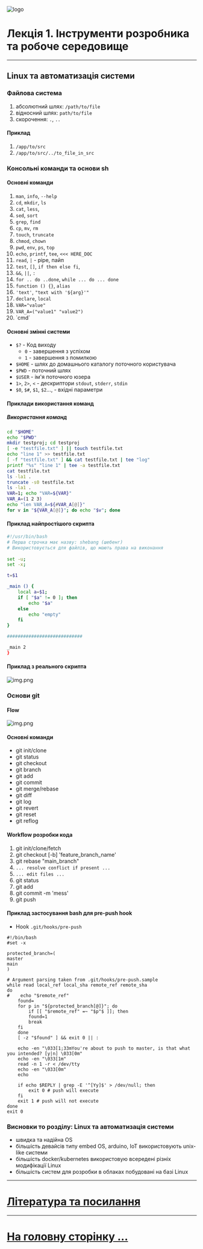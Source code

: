 ![logo](img/logo.png)
# Лекція 1. Інструменти розробника та робоче середовище

---

## Linux та автоматизація системи

### Файлова система

1. абсолютний шлях: `/path/to/file`
2. відносний шлях: `path/to/file`
3. скорочення: `.`, `..`

#### Приклад

1. `/app/to/src`
2. `/app/to/src/../to_file_in_src`

### Консольні команди та основи sh

#### Основні команди

1. `man`, `info`, `--help`
2. `cd`, `mkdir`, `ls`
3. `cat`, `less`,
4. `sed`, `sort`
5. `grep`, `find`
6. `cp`, `mv`, `rm`
7. `touch`, `truncate`
8. `chmod`, `chown`
9. `pwd`, `env`, `ps`, `top`
10. `echo`, `printf`, `tee`, `<<< HERE_DOC`
11. `read`, `|` - pipe, пайп
12. `test`, `[]`, `if then else fi`,
13. `&&`, `||`, `:`
14. `for .. do ..done`, `while ... do ... done `
15. `function () {}`, `alias`
16. `'text'`, `"text with '${arg}'"`
17. `declare`, `local`
18. `VAR="value"`
19. `VAR_A=("value1" "value2")`
20. \`cmd\`

#### Основні змінні системи

- `$?` - Код виходу
    - `0` - завершення з успіхом
    - `1` - завершення з помилкою
- `$HOME` - шлях до домашнього каталогу поточного користувача
- `$PWD` - поточний шлях
- `$USER` - ім'я поточного юзера
- `1>`, `2>`, `<` - дескриптори `stdout`, `stderr`, `stdin`
- `$0`, `$#`, `$1`, `$2`..., - вхідні параметри

#### Приклади використання команд

##### Використання команд

```bash
cd "$HOME"
echo "$PWD"
mkdir testproj; cd testproj
[ -e "testfile.txt" ] || touch testfile.txt
echo "line 1" >> testfile.txt
[ -f "testfile.txt" ] && cat testfile.txt | tee "log"
printf "%s" "line 1" | tee -a testfile.txt
cat testfile.txt
ls -la1 .
truncate -s0 testfile.txt
ls -la1 .
VAR=1; echo "VAR=${VAR}"
VAR_A=(1 2 3)
echo "len VAR_A=${#VAR_A[@]}"
for v in "${VAR_A[@]}"; do echo "$v"; done
```

#### Приклад найпростішого скрипта

```bash 
#!/usr/bin/bash
# Перша строчка має назву: shebang (шебенг)
# Використовується для файлів, що мають права на виконання
   
set -u;
set -x;

t=$1

_main () {
	local a=$1;
	if [ "$a" != 0 ]; then
		echo "$a"
	else
		echo "empty"
	fi
}

############################

_main 2
}
```

#### Приклад з реального скрипта

![img.png](img/l001/code_1.png)

### Основи git

#### Flow

![img.png](img/l001/git_1.png)

#### Основні команди

- git init/clone
- git status
- git checkout
- git branch
- git add
- git commit
- git merge/rebase
- git diff
- git log
- git revert
- git reset
- git reflog

#### Workflow розробки кода

1. git init/clone/fetch
2. git checkout [-b] 'feature_branch_name'
3. git rebase "main_branch"
4. ```... resolve conflict if present ...```
5. ```... edit files ...```
6. git status
7. git add
8. git commit -m 'mess'
9. git push

#### Приклад застосування bash для pre-push hook

- Hook `.git/hooks/pre-push`

```
#!/bin/bash
#set -x

protected_branch=(
master
main
)

# Argument parsing taken from .git/hooks/pre-push.sample
while read local_ref local_sha remote_ref remote_sha
do
#    echo "$remote_ref"
    found=
    for p in "${protected_branch[@]}"; do
        if [[ "$remote_ref" =~ "$p"$ ]]; then
        found=1
        break
    fi
    done
    [ -z "$found" ] && exit 0 || :

    echo -en "\033[1;33mYou're about to push to master, is that what you intended? [y|n] \033[0m"
    echo -en "\033[1m"
    read -n 1 -r < /dev/tty
    echo -en "\033[0m"
    echo

    if echo $REPLY | grep -E '^[Yy]$' > /dev/null; then
        exit 0 # push will execute
    fi
    exit 1 # push will not execute
done
exit 0
```

### Висновки то розділу: Linux та автоматизація системи

- швидка та надійна OS
- більшість девайсів типу embed OS, arduino, IoT використовують unix-like системи
- більшість docker/kubernetes використовую всередені різніх модифікації Linux
- більшість систем для розробки в облаках побудовані на базі Linux

---

# [Література та посилання](links.md)

---

# [На головну сторінку ...](../README.md)
